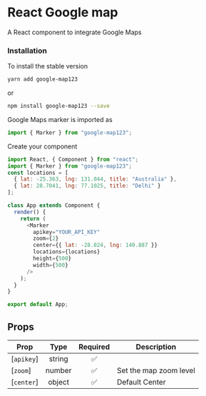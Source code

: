 # React Google map

A React component to integrate Google Maps

### Installation

To install the stable version

```sh
yarn add google-map123
```

or

```sh
npm install google-map123 --save
```

Google Maps marker is imported as

```js
import { Marker } from "google-map123";
```

Create your component

```js
import React, { Component } from "react";
import { Marker } from "google-map123";
const locations = [
  { lat: -25.363, lng: 131.044, title: "Australia" },
  { lat: 28.7041, lng: 77.1025, title: "Delhi" }
];

class App extends Component {
  render() {
    return (
      <Marker
        apikey="YOUR_API_KEY"
        zoom={2}
        center={{ lat: -28.024, lng: 140.887 }}
        locations={locations}
        height={500}
        width={500}
      />
    );
  }
}

export default App;
```

## Props

| Prop       |  Type  |      Required      | Description            |
| ---------- | :----: | :----------------: | ---------------------- |
| [`apikey`] | string | :white_check_mark: |                        | Your `Google Maps API` Key |
| [`zoom`]   | number | :white_check_mark:  | Set the map zoom level |
| [`center`] | object | :white_check_mark: | Default Center         |
